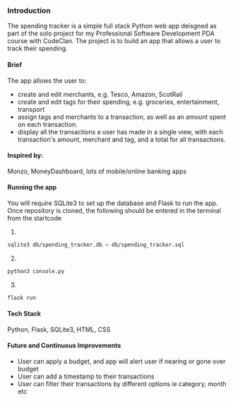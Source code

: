 ### Introduction

The spending tracker is a simple full stack Python web app deisgned as part of the solo project for my Professional Software Development PDA course with CodeClan. The project is to build an app that allows a user to track their spending.

#### Brief

The app allows the user to:

- create and edit merchants, e.g. Tesco, Amazon, ScotRail
- create and edit tags for their spending, e.g. groceries, entertainment, transport
- assign tags and merchants to a transaction, as well as an amount spent on each transaction.
- display all the transactions a user has made in a single view, with each transaction's amount, merchant and tag, and a total for all transactions.

#### Inspired by:

Monzo, MoneyDashboard, lots of mobile/online banking apps

#### Running the app

You will require SQLite3 to set up the database and Flask to run the app. Once repository is cloned, the following should be entered in the terminal from the startcode

1.

```bash
sqlite3 db/spending_tracker.db < db/spending_tracker.sql
```

2.

```bash
python3 console.py
```

3.

```bash
flask run
```

#### Tech Stack

Python, Flask, SQLite3, HTML, CSS

#### Future and Continuous Improvements

- User can apply a budget, and app will alert user if nearing or gone over budget
- User can add a timestamp to their transactions
- User can filter their transactions by different options ie category, month etc
